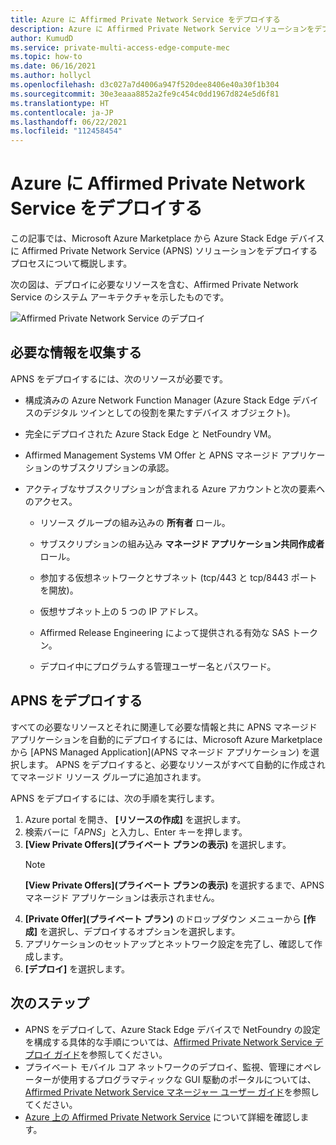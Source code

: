 ```yaml
---
title: Azure に Affirmed Private Network Service をデプロイする
description: Azure に Affirmed Private Network Service ソリューションをデプロイする方法について説明します。
author: KumudD
ms.service: private-multi-access-edge-compute-mec
ms.topic: how-to
ms.date: 06/16/2021
ms.author: hollycl
ms.openlocfilehash: d3c027a7d4006a947f520dee8406e40a30f1b304
ms.sourcegitcommit: 30e3eaaa8852a2fe9c454c0dd1967d824e5d6f81
ms.translationtype: HT
ms.contentlocale: ja-JP
ms.lasthandoff: 06/22/2021
ms.locfileid: "112458454"
---
```

# <a name="deploy-affirmed-private-network-service-on-azure"></a>Azure に Affirmed Private Network Service をデプロイする

この記事では、Microsoft Azure Marketplace から Azure Stack Edge デバイスに Affirmed Private Network Service (APNS) ソリューションをデプロイするプロセスについて概説します。

次の図は、デプロイに必要なリソースを含む、Affirmed Private Network Service のシステム アーキテクチャを示したものです。

![Affirmed Private Network Service のデプロイ](media/deploy-affirmed-private-network-service/deploy-affirmed-private-network-service.png)

## <a name="collect-required-information"></a>必要な情報を収集する

APNS をデプロイするには、次のリソースが必要です。

- 構成済みの Azure Network Function Manager (Azure Stack Edge デバイスのデジタル ツインとしての役割を果たすデバイス オブジェクト)。 

- 完全にデプロイされた Azure Stack Edge と NetFoundry VM。 

- Affirmed Management Systems VM Offer と APNS マネージド アプリケーションのサブスクリプションの承認。 

- アクティブなサブスクリプションが含まれる Azure アカウントと次の要素へのアクセス。  

    - リソース グループの組み込みの **所有者** ロール。 

    - サブスクリプションの組み込み **マネージド アプリケーション共同作成者** ロール。 

    - 参加する仮想ネットワークとサブネット (tcp/443 と tcp/8443 ポートを開放)。 

    - 仮想サブネット上の 5 つの IP アドレス。 

    - Affirmed Release Engineering によって提供される有効な SAS トークン。  

    - デプロイ中にプログラムする管理ユーザー名とパスワード。 
    
## <a name="deploy-apns"></a>APNS をデプロイする

すべての必要なリソースとそれに関連して必要な情報と共に APNS マネージド アプリケーションを自動的にデプロイするには、Microsoft Azure Marketplace から [APNS Managed Application]\(APNS マネージド アプリケーション\) を選択します。 APNS をデプロイすると、必要なリソースがすべて自動的に作成されてマネージド リソース グループに追加されます。

APNS をデプロイするには、次の手順を実行します。
1.  Azure portal を開き、 **[リソースの作成]** を選択します。
2.  検索バーに「*APNS*」と入力し、Enter キーを押します。
3.  **[View Private Offers]\(プライベート プランの表示\)** を選択します。 
    > [!NOTE]
    > **[View Private Offers]\(プライベート プランの表示\)** を選択するまで、APNS マネージド アプリケーションは表示されません。
4.  **[Private Offer]\(プライベート プラン\)** のドロップダウン メニューから **[作成]** を選択し、デプロイするオプションを選択します。
5.  アプリケーションのセットアップとネットワーク設定を完了し、確認して作成します。
6.  **[デプロイ]** を選択します。

## <a name="next-steps"></a>次のステップ

- APNS をデプロイして、Azure Stack Edge デバイスで NetFoundry の設定を構成する具体的な手順については、[Affirmed Private Network Service デプロイ ガイド](https://go.microsoft.com/fwlink/?linkid=2165732)を参照してください。
- プライベート モバイル コア ネットワークのデプロイ、監視、管理にオペレーターが使用するプログラマティックな GUI 駆動のポータルについては、[Affirmed Private Network Service マネージャー ユーザー ガイド](https://go.microsoft.com/fwlink/?linkid=2165932)を参照してください。
- [Azure 上の Affirmed Private Network Service](affirmed-private-network-service-overview.md) について詳細を確認します。
